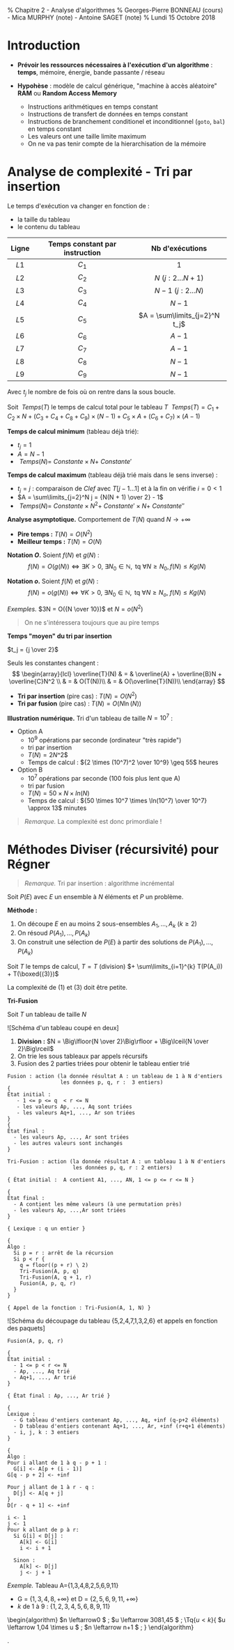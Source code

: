 % Chapitre 2 - Analyse d'algorithmes
% Georges-Pierre BONNEAU (cours) - Mica MURPHY (note) - Antoine SAGET (note)
% Lundi 15 Octobre 2018

# Introduction

- **Prévoir les ressources nécessaires à l'exécution d'un algorithme** : **temps**, mémoire, énergie, bande passante / réseau

- **Hypohèse** : modèle de calcul générique, "machine à accès aléatoire" **RAM** ou **Random Access Memory**
    - Instructions arithmétiques en temps constant
    - Instructions de transfert de données en temps constant
    - Instructions de branchement conditionel et inconditionnel (`goto`, `bal`) en temps constant
    - Les valeurs ont une taille limite maximum
    - On ne va pas tenir compte de la hierarchisation de la mémoire

# Analyse de complexité - Tri par insertion

Le temps d'exécution va changer en fonction de :
- la taille du tableau
- le contenu du tableau

Ligne | Temps constant par instruction |        Nb d'exécutions
:----:|:------------------------------:|:----------------------------:
$L1$  |             $C_1$              |              $1$
$L2$  |             $C_2$              |     $N$ ($j:2 \dots N+1$)
$L3$  |             $C_3$              |    $N - 1$ ($j:2 \dots N$)
$L4$  |             $C_4$              |            $N - 1$
$L5$  |             $C_5$              | $A = \sum\limits_{j=2}^N t_j$
$L6$  |             $C_6$              |            $A - 1$
$L7$  |             $C_7$              |            $A - 1$
$L8$  |             $C_8$              |            $N - 1$
$L9$  |             $C_9$              |            $N - 1$

Avec $t_j$ le nombre de fois où on rentre dans la sous boucle.

Soit $\ Temps(T)$ le temps de calcul total pour le tableau $T$
$\ Temps(T) = C_1 + C_2 \times N + (C_3 + C_4 + C_8 + C_9) \times (N - 1) + C_5 \times A + (C_6 + C_7) \times (A - 1)$

**Temps de calcul minimum** (tableau déjà trié):
  - $t_j = 1$
  - $A = N - 1$
  - $\ Temps(N) =\ Constante \times N +\ Constante'$

**Temps de calcul maximum** (tableau déjà trié mais dans le sens inverse) :
- $t_j = j$ : comparaison de $Clef$ avec $T[j-1 \dots 1]$ et à la fin on vérifie $i = 0 < 1$
- $A = \sum\limits_{j=2}^N j = {N(N + 1) \over 2} - 1$
- $\ Temps(N) =\ Constante \times N^2 +\ Constante' \times N +\ Constante''$

**Analyse asymptotique.** Comportement de $T(N)$ quand $N \rightarrow +\infty$

- **Pire temps :** $T(N) = O(N^2)$
- **Meilleur temps :** $T(N) = O(N)$

**Notation $O$.** Soient $f(N)$ et $g(N)$ :
$$f(N) = O(g(N)) \Leftrightarrow \exists K > 0,\ \exists N_0 \in \mathbb{N}, \text{ tq } \forall N \ge N_0, f(N) \le Kg(N)$$

**Notation $o$.** Soient $f(N)$ et $g(N)$ :
$$f(N) = o(g(N)) \Leftrightarrow \forall K > 0,\ \exists N_0 \in \mathbb{N}, \text{ tq } \forall N \geq N_o,\ f(N) \leq Kg(N)$$

*Exemples.* $3N = O({N \over 10})$ et $N = o(N^2)$

> On ne s'intéressera toujours que au pire temps

**Temps "moyen" du tri par insertion**

$t_j = {j \over 2}$

Seuls les constantes changent :
$$
\begin{array}{lcl}
\overline{T}(N) & = & \overline{A} + \overline{B}N + \overline{C}N^2 \\
 & = & O(T(N))\\
 & = & O(\overline{T}(N))\\
\end{array}
$$

- **Tri par insertion** (pire cas) : $T(N) = O(N^2)$
- **Tri par fusion** (pire cas) : $T(N) = O(N\ln(N))$

**Illustration numérique.** Tri d'un tableau de taille $N = 10^7$ :

- Option A
  - $10^9$ opérations par seconde (ordinateur "très rapide")
  - tri par insertion
  - $T(N) = 2N$^2$
  - Temps de calcul : ${2 \times (10^7)^2 \over 10^9} \geq 55$ heures
- Option B
  - $10^7$ opérations par seconde (100 fois plus lent que A)
  - tri par fusion
  - $T(N) = 50 \times N \times ln(N)$
  - Temps de calcul : ${50 \times 10^7 \times \ln(10^7) \over 10^7} \approx 13$ minutes

> *Remarque.* La complexité est donc primordiale !

# Méthodes Diviser (récursivité) pour Régner

> *Remarque.* Tri par insertion : algorithme incrémental

Soit $P(E)$ avec $E$ un ensemble à $N$ éléments et $P$ un problème.

**Méthode :**
1) On découpe $E$ en au moins $2$ sous-ensembles $A_1,\dots, A_k$ ($k \ge 2$)
2) On résoud $P(A_1), \dots, P(A_k)$
3) On construit une sélection de $P(E)$ à partir des solutions de $P(A_1), \dots, P(A_k)$

Soit $T$ le temps de calcul, $T = T$ (division) $+ \sum\limits_{i=1}^{k} T(P(A_i)) + T(\boxed{(3)})$

La complexité de $(1)$ et $(3)$ doit être petite.

**Tri-Fusion**

Soit $T$ un tableau de taille $N$

![Schéma d'un tableau coupé en deux]

1) **Division :** $N = \Big\lfloor{N \over 2}\Big\rfloor + \Big\lceil{N \over 2}\Big\rceil$
2) On trie les sous tableaux par appels récursifs
3) Fusion des 2 parties triées pour obtenir le tableau entier trié

```
Fusion : action (la donnée résultat A : un tableau de 1 à N d'entiers
                 les données p, q, r :  3 entiers)
{
État initial :
   - 1 <= p <= q  < r <= N
   - les valeurs Ap, ..., Aq sont triées
   - les valeurs Aq+1, ..., Ar son triées
}
{
État final :
  - les valeurs Ap, ..., Ar sont triées
  - les autres valeurs sont inchangés
}
```

```
Tri-Fusion : action (la donnée résultat A : un tableau 1 à N d'entiers
                     les données p, q, r : 2 entiers)

{ État initial :  A contient A1, ..., AN, 1 <= p <= r <= N }

{
État final :
  - A contient les même valeurs (à une permutation près)
  - les valeurs Ap, ...,Ar sont triées
}

{ Lexique : q un entier }

{
Algo :
  Si p = r : arrêt de la récursion
  Si p < r {
    q = floor((p + r) \ 2)
    Tri-Fusion(A, p, q)
    Tri-Fusion(A, q + 1, r)
    Fusion(A, p, q, r)
  }
}

{ Appel de la fonction : Tri-Fusion(A, 1, N) }
```

![Schéma du découpage du tableau {5,2,4,7,1,3,2,6} et appels en fonction des paquets]

```
Fusion(A, p, q, r)

{
État initial :
  - 1 <= p < r <= N
  - Ap, ..., Aq trié
  - Aq+1, ..., Ar trié
}

{ État final : Ap, ..., Ar trié }

{
Lexique :
  - G tableau d'entiers contenant Ap, ..., Aq, +inf (q-p+2 éléments)
  - D tableau d'entiers contenant Aq+1, ..., Ar, +inf (r+q+1 éléments)
  - i, j, k : 3 entiers
}

{
Algo :
Pour i allant de 1 à q - p + 1 :
  G[i] <- A[p + (i - 1)]
G[q - p + 2] <- +inf

Pour j allant de 1 à r - q :
  D[j] <- A[q + j]
}
D[r - q + 1] <- +inf

i <- 1
j <- 1
Pour k allant de p à r:
  Si G[i] < D[j] :
    A[k] <- G[i]
    i <- i + 1

  Sinon :
    A[k] <- D[j]
    j <- j + 1
```

*Exemple.* Tableau A={1,3,4,8,2,5,6,9,11}
- G = {$1,3,4,8,+\infty$} et D = {$2,5,6,9,11,+\infty$}
- $k$ de $1$ à $9$ : {$1,2,3,4,5,6,8,9,11$}

\begin{algorithm}
$n \leftarrow0 $ \;
$u \leftarrow 3081,45 $ \;
\Tq{$u<k$}{
$u \leftarrow 1,04 \times u $ \;
$n \leftarrow n+1 $ \;
}
\end{algorithm}






.
